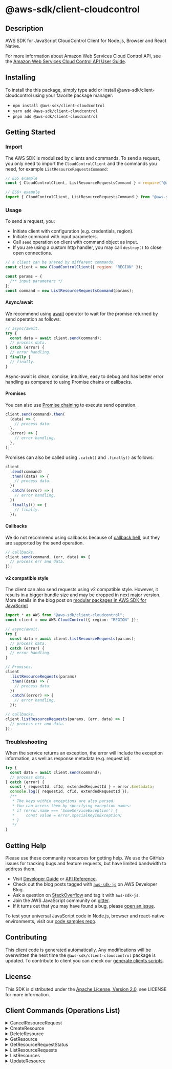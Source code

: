 <!-- generated file, do not edit directly -->

# @aws-sdk/client-cloudcontrol

## Description

AWS SDK for JavaScript CloudControl Client for Node.js, Browser and React Native.

<p>For more information about Amazon Web Services Cloud Control API, see the <a href="https://docs.aws.amazon.com/cloudcontrolapi/latest/userguide/what-is-cloudcontrolapi.html">Amazon Web Services Cloud Control API User
Guide</a>.</p>

## Installing

To install the this package, simply type add or install @aws-sdk/client-cloudcontrol
using your favorite package manager:

- `npm install @aws-sdk/client-cloudcontrol`
- `yarn add @aws-sdk/client-cloudcontrol`
- `pnpm add @aws-sdk/client-cloudcontrol`

## Getting Started

### Import

The AWS SDK is modulized by clients and commands.
To send a request, you only need to import the `CloudControlClient` and
the commands you need, for example `ListResourceRequestsCommand`:

```js
// ES5 example
const { CloudControlClient, ListResourceRequestsCommand } = require("@aws-sdk/client-cloudcontrol");
```

```ts
// ES6+ example
import { CloudControlClient, ListResourceRequestsCommand } from "@aws-sdk/client-cloudcontrol";
```

### Usage

To send a request, you:

- Initiate client with configuration (e.g. credentials, region).
- Initiate command with input parameters.
- Call `send` operation on client with command object as input.
- If you are using a custom http handler, you may call `destroy()` to close open connections.

```js
// a client can be shared by different commands.
const client = new CloudControlClient({ region: "REGION" });

const params = {
  /** input parameters */
};
const command = new ListResourceRequestsCommand(params);
```

#### Async/await

We recommend using [await](https://developer.mozilla.org/en-US/docs/Web/JavaScript/Reference/Operators/await)
operator to wait for the promise returned by send operation as follows:

```js
// async/await.
try {
  const data = await client.send(command);
  // process data.
} catch (error) {
  // error handling.
} finally {
  // finally.
}
```

Async-await is clean, concise, intuitive, easy to debug and has better error handling
as compared to using Promise chains or callbacks.

#### Promises

You can also use [Promise chaining](https://developer.mozilla.org/en-US/docs/Web/JavaScript/Guide/Using_promises#chaining)
to execute send operation.

```js
client.send(command).then(
  (data) => {
    // process data.
  },
  (error) => {
    // error handling.
  },
);
```

Promises can also be called using `.catch()` and `.finally()` as follows:

```js
client
  .send(command)
  .then((data) => {
    // process data.
  })
  .catch((error) => {
    // error handling.
  })
  .finally(() => {
    // finally.
  });
```

#### Callbacks

We do not recommend using callbacks because of [callback hell](http://callbackhell.com/),
but they are supported by the send operation.

```js
// callbacks.
client.send(command, (err, data) => {
  // process err and data.
});
```

#### v2 compatible style

The client can also send requests using v2 compatible style.
However, it results in a bigger bundle size and may be dropped in next major version. More details in the blog post
on [modular packages in AWS SDK for JavaScript](https://aws.amazon.com/blogs/developer/modular-packages-in-aws-sdk-for-javascript/)

```ts
import * as AWS from "@aws-sdk/client-cloudcontrol";
const client = new AWS.CloudControl({ region: "REGION" });

// async/await.
try {
  const data = await client.listResourceRequests(params);
  // process data.
} catch (error) {
  // error handling.
}

// Promises.
client
  .listResourceRequests(params)
  .then((data) => {
    // process data.
  })
  .catch((error) => {
    // error handling.
  });

// callbacks.
client.listResourceRequests(params, (err, data) => {
  // process err and data.
});
```

### Troubleshooting

When the service returns an exception, the error will include the exception information,
as well as response metadata (e.g. request id).

```js
try {
  const data = await client.send(command);
  // process data.
} catch (error) {
  const { requestId, cfId, extendedRequestId } = error.$metadata;
  console.log({ requestId, cfId, extendedRequestId });
  /**
   * The keys within exceptions are also parsed.
   * You can access them by specifying exception names:
   * if (error.name === 'SomeServiceException') {
   *     const value = error.specialKeyInException;
   * }
   */
}
```

## Getting Help

Please use these community resources for getting help.
We use the GitHub issues for tracking bugs and feature requests, but have limited bandwidth to address them.

- Visit [Developer Guide](https://docs.aws.amazon.com/sdk-for-javascript/v3/developer-guide/welcome.html)
  or [API Reference](https://docs.aws.amazon.com/AWSJavaScriptSDK/v3/latest/index.html).
- Check out the blog posts tagged with [`aws-sdk-js`](https://aws.amazon.com/blogs/developer/tag/aws-sdk-js/)
  on AWS Developer Blog.
- Ask a question on [StackOverflow](https://stackoverflow.com/questions/tagged/aws-sdk-js) and tag it with `aws-sdk-js`.
- Join the AWS JavaScript community on [gitter](https://gitter.im/aws/aws-sdk-js-v3).
- If it turns out that you may have found a bug, please [open an issue](https://github.com/aws/aws-sdk-js-v3/issues/new/choose).

To test your universal JavaScript code in Node.js, browser and react-native environments,
visit our [code samples repo](https://github.com/aws-samples/aws-sdk-js-tests).

## Contributing

This client code is generated automatically. Any modifications will be overwritten the next time the `@aws-sdk/client-cloudcontrol` package is updated.
To contribute to client you can check our [generate clients scripts](https://github.com/aws/aws-sdk-js-v3/tree/main/scripts/generate-clients).

## License

This SDK is distributed under the
[Apache License, Version 2.0](http://www.apache.org/licenses/LICENSE-2.0),
see LICENSE for more information.

## Client Commands (Operations List)

<details>
<summary>
CancelResourceRequest
</summary>

[Command API Reference](https://docs.aws.amazon.com/AWSJavaScriptSDK/v3/latest/client/cloudcontrol/command/CancelResourceRequestCommand/) / [Input](https://docs.aws.amazon.com/AWSJavaScriptSDK/v3/latest/Package/-aws-sdk-client-cloudcontrol/Interface/CancelResourceRequestCommandInput/) / [Output](https://docs.aws.amazon.com/AWSJavaScriptSDK/v3/latest/Package/-aws-sdk-client-cloudcontrol/Interface/CancelResourceRequestCommandOutput/)

</details>
<details>
<summary>
CreateResource
</summary>

[Command API Reference](https://docs.aws.amazon.com/AWSJavaScriptSDK/v3/latest/client/cloudcontrol/command/CreateResourceCommand/) / [Input](https://docs.aws.amazon.com/AWSJavaScriptSDK/v3/latest/Package/-aws-sdk-client-cloudcontrol/Interface/CreateResourceCommandInput/) / [Output](https://docs.aws.amazon.com/AWSJavaScriptSDK/v3/latest/Package/-aws-sdk-client-cloudcontrol/Interface/CreateResourceCommandOutput/)

</details>
<details>
<summary>
DeleteResource
</summary>

[Command API Reference](https://docs.aws.amazon.com/AWSJavaScriptSDK/v3/latest/client/cloudcontrol/command/DeleteResourceCommand/) / [Input](https://docs.aws.amazon.com/AWSJavaScriptSDK/v3/latest/Package/-aws-sdk-client-cloudcontrol/Interface/DeleteResourceCommandInput/) / [Output](https://docs.aws.amazon.com/AWSJavaScriptSDK/v3/latest/Package/-aws-sdk-client-cloudcontrol/Interface/DeleteResourceCommandOutput/)

</details>
<details>
<summary>
GetResource
</summary>

[Command API Reference](https://docs.aws.amazon.com/AWSJavaScriptSDK/v3/latest/client/cloudcontrol/command/GetResourceCommand/) / [Input](https://docs.aws.amazon.com/AWSJavaScriptSDK/v3/latest/Package/-aws-sdk-client-cloudcontrol/Interface/GetResourceCommandInput/) / [Output](https://docs.aws.amazon.com/AWSJavaScriptSDK/v3/latest/Package/-aws-sdk-client-cloudcontrol/Interface/GetResourceCommandOutput/)

</details>
<details>
<summary>
GetResourceRequestStatus
</summary>

[Command API Reference](https://docs.aws.amazon.com/AWSJavaScriptSDK/v3/latest/client/cloudcontrol/command/GetResourceRequestStatusCommand/) / [Input](https://docs.aws.amazon.com/AWSJavaScriptSDK/v3/latest/Package/-aws-sdk-client-cloudcontrol/Interface/GetResourceRequestStatusCommandInput/) / [Output](https://docs.aws.amazon.com/AWSJavaScriptSDK/v3/latest/Package/-aws-sdk-client-cloudcontrol/Interface/GetResourceRequestStatusCommandOutput/)

</details>
<details>
<summary>
ListResourceRequests
</summary>

[Command API Reference](https://docs.aws.amazon.com/AWSJavaScriptSDK/v3/latest/client/cloudcontrol/command/ListResourceRequestsCommand/) / [Input](https://docs.aws.amazon.com/AWSJavaScriptSDK/v3/latest/Package/-aws-sdk-client-cloudcontrol/Interface/ListResourceRequestsCommandInput/) / [Output](https://docs.aws.amazon.com/AWSJavaScriptSDK/v3/latest/Package/-aws-sdk-client-cloudcontrol/Interface/ListResourceRequestsCommandOutput/)

</details>
<details>
<summary>
ListResources
</summary>

[Command API Reference](https://docs.aws.amazon.com/AWSJavaScriptSDK/v3/latest/client/cloudcontrol/command/ListResourcesCommand/) / [Input](https://docs.aws.amazon.com/AWSJavaScriptSDK/v3/latest/Package/-aws-sdk-client-cloudcontrol/Interface/ListResourcesCommandInput/) / [Output](https://docs.aws.amazon.com/AWSJavaScriptSDK/v3/latest/Package/-aws-sdk-client-cloudcontrol/Interface/ListResourcesCommandOutput/)

</details>
<details>
<summary>
UpdateResource
</summary>

[Command API Reference](https://docs.aws.amazon.com/AWSJavaScriptSDK/v3/latest/client/cloudcontrol/command/UpdateResourceCommand/) / [Input](https://docs.aws.amazon.com/AWSJavaScriptSDK/v3/latest/Package/-aws-sdk-client-cloudcontrol/Interface/UpdateResourceCommandInput/) / [Output](https://docs.aws.amazon.com/AWSJavaScriptSDK/v3/latest/Package/-aws-sdk-client-cloudcontrol/Interface/UpdateResourceCommandOutput/)

</details>
